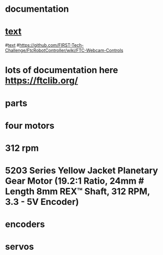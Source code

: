 
# documentation 
# [text](https://ftc-docs.firstinspires.org/en/latest/apriltag/vision_portal/apriltag_library/apriltag-library.html)
#[text](https://learnroadrunner.com/)
#https://github.com/FIRST-Tech-Challenge/FtcRobotController/wiki/FTC-Webcam-Controls
# lots of documentation here https://ftclib.org/

#  parts
# four motors 
# 312 rpm 
# 5203 Series Yellow Jacket Planetary Gear Motor (19.2:1 Ratio, 24mm # Length 8mm REX™ Shaft, 312 RPM, 3.3 - 5V Encoder)
# encoders 
# servos